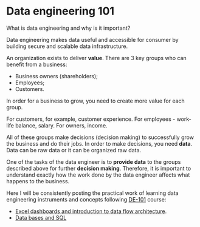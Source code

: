 # Data engineering 101
What is data engineering and why is it important?  

Data engineering makes data useful and accessible for consumer by building secure and scalable data infrastructure.  

An organization exists to deliver **value**. There are 3 key groups who can benefit from a business:
- Business owners (shareholders);
- Employees;
- Customers.

In order for a business to grow, you need to create more value for each group.  

For customers, for example, customer experience. For employees - work-life balance, salary. For owners, income.  

All of these groups make decisions (decision making) to successfully grow the business and do their jobs. In order to make decisions, you need **data**. Data can be raw data or it can be organized raw data.  

One of the tasks of the data engineer is to **provide data** to the groups described above for further **decision making**. Therefore, it is important to understand exactly how the work done by the data engineer affects what happens to the business.  

Here I will be consistently posting the practical work of learning data engineering instruments and concepts following [DE-101](https://github.com/Data-Learn/data-engineering/blob/master/DE%20-%20101%20Guide.md) course:
- [Excel dashboards and introduction to data flow architecture](https://github.com/atsterq/DE-101/blob/main/Module1/Module1.md).
- [Data bases and SQL](https://github.com/atsterq/DE-101/blob/main/Module2/Module2.md)
